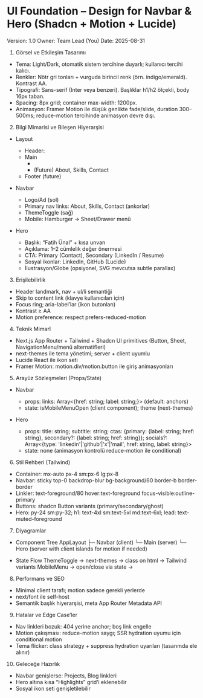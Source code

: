 # UI Foundation – Design for Navbar & Hero (Shadcn + Motion + Lucide)

Version: 1.0
Owner: Team Lead (You)
Date: 2025-08-31

1) Görsel ve Etkileşim Tasarımı
- Tema: Light/Dark, otomatik sistem tercihine duyarlı; kullanıcı tercihi kalıcı.
- Renkler: Nötr gri tonları + vurguda birincil renk (örn. indigo/emerald). Kontrast AA.
- Tipografi: Sans-serif (Inter veya benzeri). Başlıklar h1/h2 ölçekli, body 16px taban.
- Spacing: 8px grid; container max-width: 1200px.
- Animasyon: Framer Motion ile düşük genlikte fade/slide, duration 300–500ms; reduce-motion tercihinde animasyon devre dışı.

2) Bilgi Mimarisi ve Bileşen Hiyerarşisi
- Layout
  - Header: <Navbar/>
  - Main
    - <Hero/>
    - (Future) About, Skills, Contact
  - Footer (future)

- Navbar
  - Logo/Ad (sol)
  - Primary nav links: About, Skills, Contact (ankorlar)
  - ThemeToggle (sağ)
  - Mobile: Hamburger -> Sheet/Drawer menü

- Hero
  - Başlık: “Fatih Ünal” + kısa unvan
  - Açıklama: 1–2 cümlelik değer önermesi
  - CTA: Primary (Contact), Secondary (LinkedIn / Resume)
  - Sosyal ikonlar: LinkedIn, GitHub (Lucide)
  - İlustrasyon/Globe (opsiyonel, SVG mevcutsa subtle parallax)

3) Erişilebilirlik
- Header landmark, nav + ul/li semantiği
- Skip to content link (klavye kullanıcıları için)
- Focus ring; aria-label’lar (ikon butonları)
- Kontrast ≥ AA
- Motion preference: respect prefers-reduced-motion

4) Teknik Mimarî
- Next.js App Router + Tailwind + Shadcn UI primitives (Button, Sheet, NavigationMenu/menü alternatifleri)
- next-themes ile tema yönetimi; server + client uyumlu
- Lucide React ile ikon seti
- Framer Motion: motion.div/motion.button ile giriş animasyonları

5) Arayüz Sözleşmeleri (Props/State)
- Navbar
  - props: links: Array<{href: string; label: string;}> (default: anchors)
  - state: isMobileMenuOpen (client component); theme (next-themes)

- Hero
  - props: title: string; subtitle: string; ctas: {primary: {label: string; href: string}, secondary?: {label: string; href: string}}; socials?: Array<{type: 'linkedin'|'github'|'x'|'mail', href: string, label: string}>
  - state: none (animasyon kontrolü reduce-motion ile conditional)

6) Stil Rehberi (Tailwind)
- Container: mx-auto px-4 sm:px-6 lg:px-8
- Navbar: sticky top-0 backdrop-blur bg-background/60 border-b border-border
- Linkler: text-foreground/80 hover:text-foreground focus-visible:outline-primary
- Buttons: shadcn Button variants (primary/secondary/ghost)
- Hero: py-24 sm:py-32; h1: text-4xl sm:text-5xl md:text-6xl; lead: text-muted-foreground

7) Diyagramlar
- Component Tree
  AppLayout
    ├─ Navbar (client)
    └─ Main (server)
       └─ Hero (server with client islands for motion if needed)

- State Flow
  ThemeToggle -> next-themes -> class on html -> Tailwind variants
  MobileMenu -> open/close via state -> <Sheet>

8) Performans ve SEO
- Minimal client tarafı; motion sadece gerekli yerlerde
- next/font ile self-host
- Semantik başlık hiyerarşisi, meta App Router Metadata API

9) Hatalar ve Edge Case’ler
- Nav linkleri bozuk: 404 yerine anchor; boş link engelle
- Motion çakışması: reduce-motion saygı; SSR hydration uyumu için conditional motion
- Tema flicker: class strategy + suppress hydration uyarıları (tasarımda ele alınır)

10) Geleceğe Hazırlık
- Navbar genişlerse: Projects, Blog linkleri
- Hero altına kısa “Highlights” grid’i eklenebilir
- Sosyal ikon seti genişletilebilir